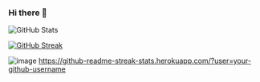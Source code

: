 ### Hi there 👋

<!--
**sobhyfarag/sobhyfarag** is a ✨ _special_ ✨ repository because its `README.md` (this file) appears on your GitHub profile.

Here are some ideas to get you started:

- 🔭 I’m currently working on ...
- 🌱 I’m currently learning ...
- 👯 I’m looking to collaborate on ...
- 🤔 I’m looking for help with ...
- 💬 Ask me about ...
- 📫 How to reach me: ...
- 😄 Pronouns: ...
- ⚡ Fun fact: ...
-->
![GitHub Stats](https://github-readme-stats.vercel.app/api?username=sobhyfarag&theme=radical)

[![GitHub Streak](http://github-readme-streak-stats.herokuapp.com?user=your-github-username&theme=dark&background=000000)](https://git.io/streak-stats)

<div id="header" align="center">
  
</div>
<!--
[![Top Langs](https://github-readme-stats.vercel.app/api/top-langs/?username=sobhyfarag)](https://github.com/sobhyfarag/github-readme-stats)

<img src="https://github-readme-stats.vercel.app/api/top-langs/?username=sobhyfarag"/>
-->

![image](https://github-readme-stats.vercel.app/api/top-langs/?username=sobhyfarag&layout=compact&langs_count=8&hide_border=true&)
  https://github-readme-streak-stats.herokuapp.com/?user=your-github-username
  
